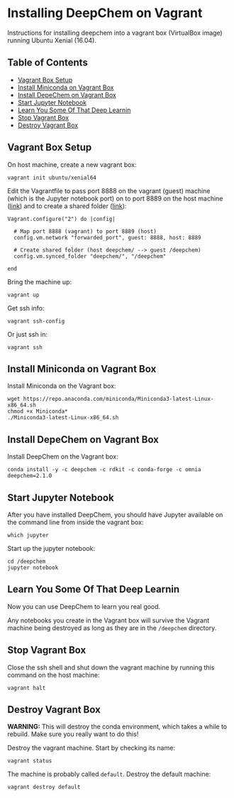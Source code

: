 # Installing DeepChem on Vagrant

Instructions for installing deepchem into a 
vagrant box (VirtualBox image) running
Ubuntu Xenial (16.04).

## Table of Contents

* [Vagrant Box Setup](#vagrant-box-setup)
* [Install Miniconda on Vagrant Box](#install-miniconda-on-vagrant-box)
* [Install DepeChem on Vagrant Box](#install-depechem-on-vagrant-box)
* [Start Jupyter Notebook](#start-jupyter-notebook)
* [Learn You Some Of That Deep Learnin](#learn-you-some-of-that-deep-learnin)
* [Stop Vagrant Box](#stop-vagrant-box)
* [Destroy Vagrant Box](#destroy-vagrant-box)

## Vagrant Box Setup

On host machine, create a new vagrant box:

```
vagrant init ubuntu/xenial64
```

Edit the Vagrantfile to pass port 8888 on the 
vagrant (guest) machine (which is the Jupyter 
notebook port) on to port 8889 on the host machine ([link](https://www.vagrantup.com/docs/networking/forwarded_ports.html))
and to create a shared folder ([link](https://www.vagrantup.com/docs/synced-folders/basic_usage.html)):

```
Vagrant.configure("2") do |config|

  # Map port 8888 (vagrant) to port 8889 (host)
  config.vm.network "forwarded_port", guest: 8888, host: 8889

  # Create shared folder (host deepchem/ --> guest /deepchem)
  config.vm.synced_folder "deepchem/", "/deepchem"

end
```

Bring the machine up:

```
vagrant up
```

Get ssh info:

```
vagrant ssh-config
```

Or just ssh in:

```
vagrant ssh
```

## Install Miniconda on Vagrant Box

Install Miniconda on the Vagrant box:

```
wget https://repo.anaconda.com/miniconda/Miniconda3-latest-Linux-x86_64.sh
chmod +x Miniconda*
./Miniconda3-latest-Linux-x86_64.sh
```

## Install DepeChem on Vagrant Box

Install DeepChem on the Vagrant box:

```
conda install -y -c deepchem -c rdkit -c conda-forge -c omnia deepchem=2.1.0
```

## Start Jupyter Notebook

After you have installed DeepChem, you should have
Jupyter available on the command line from inside
the vagrant box:

```
which jupyter
```

Start up the jupyter notebook:

```
cd /deepchem
jupyter notebook
```

## Learn You Some Of That Deep Learnin

Now you can use DeepChem to learn you real good.

Any notebooks you create in the Vagrant box
will survive the Vagrant machine being destroyed
as long as they are in the `/deepchem` directory.

## Stop Vagrant Box

Close the ssh shell and shut down the vagrant machine 
by running this command on the host machine:

```
vagrant halt
```

## Destroy Vagrant Box

**WARNING:** This will destroy the conda environment,
which takes a while to rebuild. Make sure you really
want to do this!

Destroy the vagrant machine. Start by checking its name:

```
vagrant status
```

The machine is probably called `default`. Destroy the 
default machine:

```
vagrant destroy default
```

